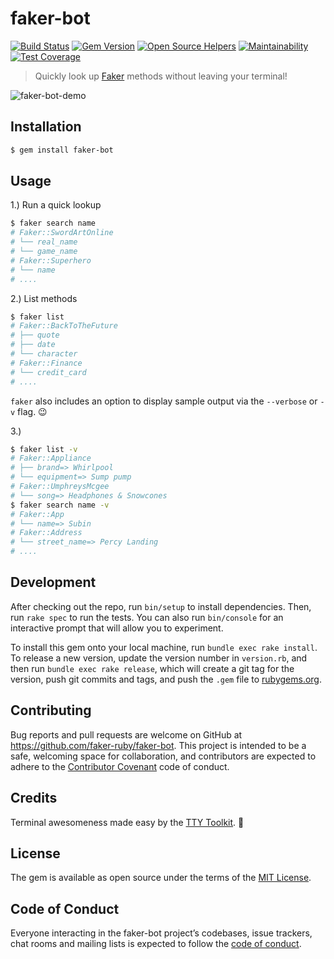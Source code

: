 # faker-bot

[![Build Status](https://travis-ci.org/faker-ruby/faker-bot.svg?branch=master)](https://travis-ci.org/faker-ruby/faker-bot)
[![Gem Version](https://badge.fury.io/rb/faker-bot.svg)](https://badge.fury.io/rb/faker-bot)
[![Open Source Helpers](https://www.codetriage.com/faker-ruby/faker-bot/badges/users.svg)](https://www.codetriage.com/faker-ruby/faker-bot)
[![Maintainability](https://api.codeclimate.com/v1/badges/f40541168a0fafbe1808/maintainability)](https://codeclimate.com/github/faker-ruby/faker-bot/maintainability)
[![Test Coverage](https://api.codeclimate.com/v1/badges/f40541168a0fafbe1808/test_coverage)](https://codeclimate.com/github/faker-ruby/faker-bot/test_coverage)

> Quickly look up [Faker](https://github.com/faker-ruby/faker) methods without leaving your terminal!

![faker-bot-demo](https://user-images.githubusercontent.com/17295175/62558993-c57be080-b882-11e9-972e-7588408d45c3.gif)

## Installation

```bash
$ gem install faker-bot
```

## Usage

1.) Run a quick lookup

```bash
$ faker search name
# Faker::SwordArtOnline
# └── real_name
# └── game_name
# Faker::Superhero
# └── name
# ....
```

2.) List methods

```sh
$ faker list
# Faker::BackToTheFuture
# ├── quote
# ├── date
# └── character
# Faker::Finance
# └── credit_card
# ....
```

`faker` also includes an option to display sample output via the `--verbose` or `-v` flag. :wink:

3.)

```sh
$ faker list -v
# Faker::Appliance
# ├── brand=> Whirlpool
# └── equipment=> Sump pump
# Faker::UmphreysMcgee
# └── song=> Headphones & Snowcones
$ faker search name -v
# Faker::App
# └── name=> Subin
# Faker::Address
# └── street_name=> Percy Landing
# ....
```

## Development

After checking out the repo, run `bin/setup` to install dependencies. Then, run `rake spec` to run the tests. You can also run `bin/console` for an interactive prompt that will allow you to experiment.

To install this gem onto your local machine, run `bundle exec rake install`. To release a new version, update the version number in `version.rb`, and then run `bundle exec rake release`, which will create a git tag for the version, push git commits and tags, and push the `.gem` file to [rubygems.org](https://rubygems.org).

## Contributing

Bug reports and pull requests are welcome on GitHub at https://github.com/faker-ruby/faker-bot. This project is intended to be a safe, welcoming space for collaboration, and contributors are expected to adhere to the [Contributor Covenant](http://contributor-covenant.org) code of conduct.

## Credits

Terminal awesomeness made easy by the [TTY Toolkit](http://piotrmurach.github.io/tty/). :beer:

## License

The gem is available as open source under the terms of the [MIT License](https://opensource.org/licenses/MIT).

## Code of Conduct

Everyone interacting in the faker-bot project’s codebases, issue trackers, chat rooms and mailing lists is expected to follow the [code of conduct](https://github.com/faker-ruby/faker-bot/blob/master/CODE_OF_CONDUCT.md).
